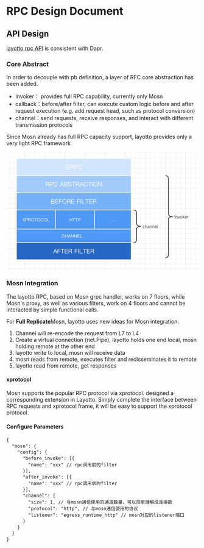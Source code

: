 # RPC Design Document

## API Design

[layotto rpc API](https://github.com/mosn/layotto/blob/f70cdc6196963ad762cf809daf0579403c341def1/spec/proto/runtime/v1/runtime.proto) is consistent with Dapr.

### Core Abstract

In order to decouple with pb definition, a layer of RFC core abstraction has been added.

- Invoker： provides full RPC capability, currently only Mosn
- callback：before/after filter, can execute custom logic before and after request execution (e.g. add request head, such as protocol conversion)
- channel：send requests, receive responses, and interact with different transmission protocols

Since Mosn already has full RPC capacity support, layotto provides only a very light RPC framework

![img.png](/img/rpc/rpc-layer.png)

### Mosn Integration

The layotto RPC, based on Mosn grpc handler, works on 7 floors, while Mosn's proxy, as well as various filters, work on 4 floors and cannot be interacted by simple functional calls.

For **Full Replicate**Mosn, layotto uses new ideas for Mosn integration.

1. Channel will re-encode the request from L7 to L4
2. Create a virtual connection (net.Pipe), layotto holds one end local, mosn holding remote at the other end
3. layotto write to local, mosn will receive data
4. mosn reads from remote, executes filter and redisseminates it to remote
5. layotto read from remote, get responses

#### xprotocol

Mosn supports the popular RPC protocol via xprotocol.
designed a corresponding extension in Layotto. Simply complete the interface between RPC requests and xprotocol frame, it will be easy to support the xprotocol protocol.

#### Configure Parameters

```bigquery
{
  "mosn": {
    "config": {
      "before_invoke": [{
        "name": "xxx" // rpc调用前的filter
      }],
      "after_invoke": [{
        "name": "xxx" // rpc调用后的filter
      }],
      "channel": {
        "size": 1, // 与mosn通信使用的通道数量，可以简单理解成连接数
        "protocol": "http", // 与mosn通信使用的协议
        "listener": "egress_runtime_http" // mosn对应的listener端口
      }
    }
  }
}
```
